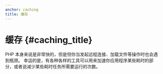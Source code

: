 ```yaml
---
anchor: caching
title: 缓存
---
```


# 缓存 {#caching_title}

PHP 本身来说是非常快的，但是但你当发起远程连接、加载文件等操作时也会遇到瓶颈。
幸运的是，有各种各样的工具可以用来加速你应用程序某些耗时的部分，或者说减少某些耗时任务所需要运行的次数。

